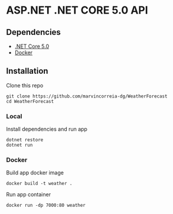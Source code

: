 # ASP.NET .NET CORE 5.0 API

## Dependencies
- [.NET Core 5.0](https://dotnet.microsoft.com/download/dotnet/5.0)
- [Docker](https://docs.docker.com/get-docker/)

## Installation


Clone this repo
```
git clone https://github.com/marvincorreia-dg/WeatherForecast
cd WeatherForecast
```
### Local
Install dependencies and run app
```
dotnet restore
dotnet run
```

### Docker
Build app docker image
```
docker build -t weather . 
```

Run app container
```
docker run -dp 7000:80 weather
```